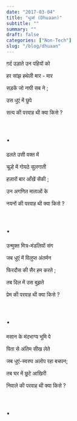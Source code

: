 ```yaml
---
date: "2017-03-04"
title: "धुआं (Dhuaan)"
subtitle: ""
summary: ""
draft: false
categories: ["Non-Tech"]
slug: "/blog/dhuaan"
---
```


ग़र्द उड़ाते उन पहियों को

हर सांझ हथेली मार - मार

सड़कें जो नापी सब ने ;

उस धुएं में छुपे

सत्य की परवाह थी क्या किसे ?

# .

ढलते उसी वक्त में

चूल्हे में गोयठे सुलगाती

हज़ारों बार आँखें सेंकी ;

उन अगणित माताओं के

नयनों की परवाह थी क्या किसे ?

# .

उन्मुक्त मित्र-मंडलियों संग

जब धुएं में विलुप्त अंतर्मन

फिरदौस की सैर हम करते ;

तब दिल में उस बुझते

प्रेम की परवाह थी क्या किसे ?

# .

मसान के मंदभाग्य भूमि पे

पिता से अंतिम सीख लेते

जब धुएं-स्वरुप अलोप रहा बचपन;

तब घर में छूटे आखिरी

निवाले की परवाह थी क्या किसे ?

# .

